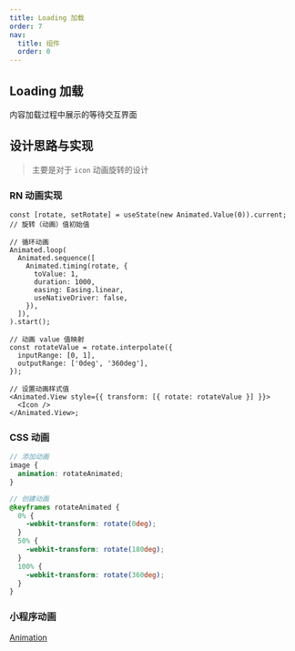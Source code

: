 ```yaml
---
title: Loading 加载
order: 7
nav:
  title: 组件
  order: 0
---
```


## Loading 加载

内容加载过程中展示的等待交互界面

## 设计思路与实现

> 主要是对于 `icon` 动画旋转的设计

### RN 动画实现

```tsx
const [rotate, setRotate] = useState(new Animated.Value(0)).current; // 旋转（动画）值初始值

// 循环动画
Animated.loop(
  Animated.sequence([
    Animated.timing(rotate, {
      toValue: 1,
      duration: 1000,
      easing: Easing.linear,
      useNativeDriver: false,
    }),
  ]),
).start();

// 动画 value 值映射
const rotateValue = rotate.interpolate({
  inputRange: [0, 1],
  outputRange: ['0deg', '360deg'],
});

// 设置动画样式值
<Animated.View style={{ transform: [{ rotate: rotateValue }] }}>
  <Icon />
</Animated.View>;
```

### CSS 动画

```scss
// 添加动画
image {
  animation: rotateAnimated;
}

// 创建动画
@keyframes rotateAnimated {
  0% {
    -webkit-transform: rotate(0deg);
  }
  50% {
    -webkit-transform: rotate(180deg);
  }
  100% {
    -webkit-transform: rotate(360deg);
  }
}
```

### 小程序动画

[Animation](https://developers.weixin.qq.com/miniprogram/dev/api/ui/animation/Animation.html)
